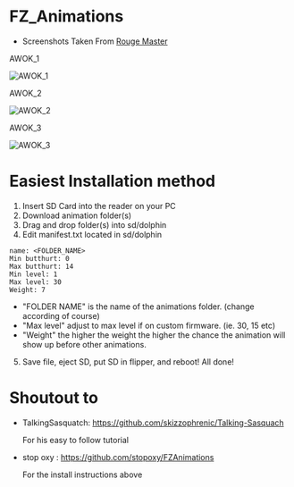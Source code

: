 # FZ_Animations

- Screenshots Taken From [Rouge Master](https://github.com/RogueMaster)

AWOK_1

![AWOK_1](https://user-images.githubusercontent.com/115850341/205539400-7b77668d-57a8-4097-a1e9-ed53701f394d.gif)

AWOK_2

![AWOK_2](https://user-images.githubusercontent.com/115850341/205539425-05d0b299-095b-41b7-985c-946af7625fcd.gif)

AWOK_3

![AWOK_3](https://user-images.githubusercontent.com/115850341/205539434-6ae26670-af49-4344-b9cc-45dea3b0d552.gif)

# Easiest Installation method
1. Insert SD Card into the reader on your PC
2. Download animation folder(s)
3. Drag and drop folder(s) into sd/dolphin
4. Edit manifest.txt located in sd/dolphin
```
name: <FOLDER_NAME>
Min butthurt: 0
Max butthurt: 14
Min level: 1
Max level: 30
Weight: 7
```
- "FOLDER NAME" is the name of the animations folder. (change according of course)
- "Max level" adjust to max level if on custom firmware. (ie. 30, 15 etc)
- "Weight" the higher the weight the higher the chance the animation will show up before other animations.
 
 5. Save file, eject SD, put SD in flipper, and reboot! All done!

# Shoutout to 
- TalkingSasquatch: https://github.com/skizzophrenic/Talking-Sasquach

  For his easy to follow tutorial

- stop oxy : https://github.com/stopoxy/FZAnimations

  For the install instructions above
